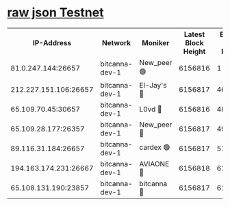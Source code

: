 [raw json Testnet](https://rpc-check.bcat.stavr.tech/bcat/rpc-bcat-result.json)
=


<table><tr><th>IP-Address</th><th>Network</th><th>Moniker</th><th>Latest Block Height</th><th>Earliest Block Height</th><th>Catching Up</th><th>Tx Index</th><th>Voting Power</th><th>Scan Time</th></tr><tr><td>81.0.247.144:26657</td><td>bitcanna-dev-1</td><td>New_peer 🟢</td><td>6156816</td><td>1</td><td>False</td><td>on</td><td>0</td><td>2024-01-26T15:38:41.280523189UTC</td></tr><tr><td>212.227.151.106:26657</td><td>bitcanna-dev-1</td><td>El-Jay's 🔴</td><td>6156817</td><td>4670391</td><td>False</td><td>on</td><td>2218164</td><td>2024-01-26T15:38:48.096461951UTC</td></tr><tr><td>65.109.70.45:30657</td><td>bitcanna-dev-1</td><td>L0vd 🔴</td><td>6156816</td><td>4828155</td><td>False</td><td>on</td><td>7920</td><td>2024-01-26T15:38:41.645110858UTC</td></tr><tr><td>65.109.28.177:26357</td><td>bitcanna-dev-1</td><td>New_peer 🔴</td><td>6156817</td><td>4952911</td><td>False</td><td>on</td><td>2237067</td><td>2024-01-26T15:38:48.803813086UTC</td></tr><tr><td>89.116.31.184:26657</td><td>bitcanna-dev-1</td><td>cardex 🟢</td><td>6156817</td><td>5185001</td><td>False</td><td>on</td><td>0</td><td>2024-01-26T15:38:48.438310892UTC</td></tr><tr><td>194.163.174.231:26667</td><td>bitcanna-dev-1</td><td>AVIAONE 🔴</td><td>6156818</td><td>6146001</td><td>False</td><td>on</td><td>1949865</td><td>2024-01-26T15:38:55.690300912UTC</td></tr><tr><td>65.108.131.190:23857</td><td>bitcanna-dev-1</td><td>bitcanna 🔴</td><td>6156817</td><td>6152817</td><td>False</td><td>off</td><td>82269</td><td>2024-01-26T15:38:49.137633777UTC</td></tr></table>